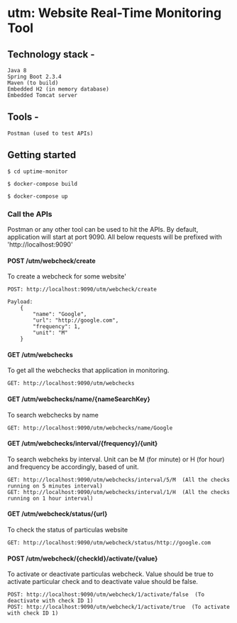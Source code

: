 # utm: Website Real-Time Monitoring Tool

## Technology stack - 

    Java 8
    Spring Boot 2.3.4
    Maven (to build)
    Embedded H2 (in memory database)
    Embedded Tomcat server
    
## Tools -

    Postman (used to test APIs)
    
    
## Getting started

    $ cd uptime-monitor

    $ docker-compose build

    $ docker-compose up


### Call the APIs

Postman or any other tool can be used to hit the APIs.
By default, application will start at port 9090.
All below requests will be prefixed with 'http://localhost:9090'


#### POST /utm/webcheck/create

To create a webcheck for some website'

    POST: http://localhost:9090/utm/webcheck/create
    
    Payload:
        {
            "name": "Google",
            "url": "http://google.com",
            "frequency": 1,
            "unit": "M"
        }

#### GET /utm/webchecks

To get all the webchecks that application in monitoring.

    GET: http://localhost:9090/utm/webchecks


#### GET /utm/webchecks/name/{nameSearchKey}

To search webchecks by name

    GET: http://localhost:9090/utm/webchecks/name/Google


#### GET /utm/webchecks/interval/{frequency}/{unit}

To search webcheks by interval. 
Unit can be M (for minute) or H (for hour) and frequency be accordingly, based of unit.

    GET: http://localhost:9090/utm/webchecks/interval/5/M  (All the checks running on 5 minutes interval)
    GET: http://localhost:9090/utm/webchecks/interval/1/H  (All the checks running on 1 hour interval)
    

#### GET /utm/webcheck/status/{url}

To check the status of particulas website

    GET: http://localhost:9090/utm/webcheck/status/http://google.com
    

#### POST /utm/webcheck/{checkId}/activate/{value}

To activate or deactivate particulas webcheck.
Value should be true to activate particular check and to deactivate value should be false.
    
    POST: http://localhost:9090/utm/webcheck/1/activate/false  (To deactivate with check ID 1)
    POST: http://localhost:9090/utm/webcheck/1/activate/true  (To activate with check ID 1)
    
    
    
